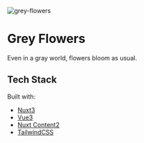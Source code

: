 ![grey-flowers](https://moe.nonhana.pics/grey-flowers.webp)

# Grey Flowers

Even in a gray world, flowers bloom as usual.

## Tech Stack

Built with:

- [Nuxt3](https://nuxt.com)
- [Vue3](https://vuejs.org)
- [Nuxt Content2](https://content.nuxt.com)
- [TailwindCSS](https://tailwindcss.com)
